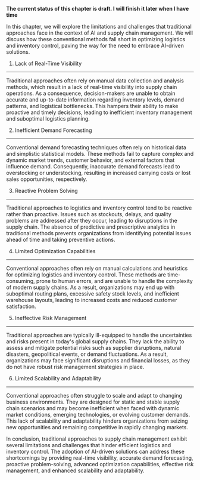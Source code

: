 **The current status of this chapter is draft. I will finish it later when I have time**

In this chapter, we will explore the limitations and challenges that traditional approaches face in the context of AI and supply chain management. We will discuss how these conventional methods fall short in optimizing logistics and inventory control, paving the way for the need to embrace AI-driven solutions.

1. Lack of Real-Time Visibility
-------------------------------

Traditional approaches often rely on manual data collection and analysis methods, which result in a lack of real-time visibility into supply chain operations. As a consequence, decision-makers are unable to obtain accurate and up-to-date information regarding inventory levels, demand patterns, and logistical bottlenecks. This hampers their ability to make proactive and timely decisions, leading to inefficient inventory management and suboptimal logistics planning.

2. Inefficient Demand Forecasting
---------------------------------

Conventional demand forecasting techniques often rely on historical data and simplistic statistical models. These methods fail to capture complex and dynamic market trends, customer behavior, and external factors that influence demand. Consequently, inaccurate demand forecasts lead to overstocking or understocking, resulting in increased carrying costs or lost sales opportunities, respectively.

3. Reactive Problem Solving
---------------------------

Traditional approaches to logistics and inventory control tend to be reactive rather than proactive. Issues such as stockouts, delays, and quality problems are addressed after they occur, leading to disruptions in the supply chain. The absence of predictive and prescriptive analytics in traditional methods prevents organizations from identifying potential issues ahead of time and taking preventive actions.

4. Limited Optimization Capabilities
------------------------------------

Conventional approaches often rely on manual calculations and heuristics for optimizing logistics and inventory control. These methods are time-consuming, prone to human errors, and are unable to handle the complexity of modern supply chains. As a result, organizations may end up with suboptimal routing plans, excessive safety stock levels, and inefficient warehouse layouts, leading to increased costs and reduced customer satisfaction.

5. Ineffective Risk Management
------------------------------

Traditional approaches are typically ill-equipped to handle the uncertainties and risks present in today's global supply chains. They lack the ability to assess and mitigate potential risks such as supplier disruptions, natural disasters, geopolitical events, or demand fluctuations. As a result, organizations may face significant disruptions and financial losses, as they do not have robust risk management strategies in place.

6. Limited Scalability and Adaptability
---------------------------------------

Conventional approaches often struggle to scale and adapt to changing business environments. They are designed for static and stable supply chain scenarios and may become inefficient when faced with dynamic market conditions, emerging technologies, or evolving customer demands. This lack of scalability and adaptability hinders organizations from seizing new opportunities and remaining competitive in rapidly changing markets.

In conclusion, traditional approaches to supply chain management exhibit several limitations and challenges that hinder efficient logistics and inventory control. The adoption of AI-driven solutions can address these shortcomings by providing real-time visibility, accurate demand forecasting, proactive problem-solving, advanced optimization capabilities, effective risk management, and enhanced scalability and adaptability.
